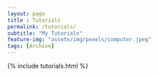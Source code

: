 ```yaml
--- 
layout: page
title : Tutorials 
permalink: /tutorials/
subtitle: "My Tutorials" 
feature-img: "assets/img/pexels/computer.jpeg"
tags: [Archive]
---
```


{% include tutorials.html %}
